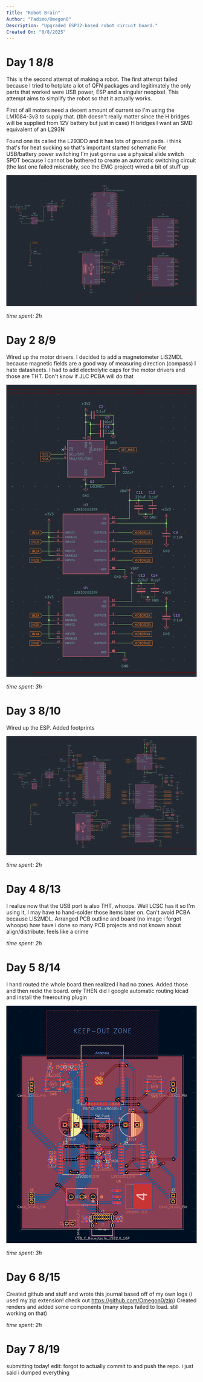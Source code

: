 ```yaml
---
Title: "Robot Brain"
Author: "Padimo/Omegon0"
Description: "Upgraded ESP32-based robot circuit board."
Created On: "8/8/2025"
---
```


# Day 1 8/8

This is the second attempt of making a robot. The first attempt failed because I tried to hotplate a lot of QFN packages and legitimately the only parts that worked were USB power, ESP and a singular neopixel. 
This attempt aims to simplify the robot so that it actually works. 

First of all motors need a decent amount of current so I'm using the LM1084-3v3 to supply that. (tbh doesn't really matter since the H bridges will be supplied from 12V battery but just in case)
H bridges I want an SMD equivalent of an L293N

Found one its called the L293DD and it has lots of ground pads. i think that's for heat sucking so that's important
started schematic 
For USB/battery power switching I'm just gonna use a physical slide switch SPDT because I cannot be bothered to create an automatic switching circuit (the last one failed miserably, see the EMG project)
wired a bit of stuff up

![sch0](https://github.com/Omegon0/robotbrain/blob/main/log/sch0.jpg?raw=true)

*time spent: 2h*

# Day 2 8/9

Wired up the motor drivers. 
I decided to add a magnetometer LIS2MDL because magnetic fields are a good way of measuring direction (compass)
I hate datasheets. I had to add electrolytic caps for the motor drivers and those are THT. Don't know if JLC PCBA will do that

![sch1](https://github.com/Omegon0/robotbrain/blob/main/log/sch1.jpg?raw=true)

*time spent: 3h*

# Day 3 8/10

Wired up the ESP. Added footprints

![sch2](https://github.com/Omegon0/robotbrain/blob/main/log/sch2.jpg?raw=true)

*time spent: 2h*

# Day 4 8/13

I realize now that the USB port is also THT, whoops. Well LCSC has it so I'm using it, I may have to hand-solder those items later on. Can't avoid PCBA because LIS2MDL. 
Arranged PCB outline and board (no image i forgot whoops)
how have i done so many PCB projects and not known about align/distribute. feels like a crime

*time spent: 2h*

# Day 5 8/14

I hand routed the whole board then realized I had no zones. Added those and then redid the board. only THEN did I google automatic routing kicad and install the freerouting plugin

![pcb](https://github.com/Omegon0/robotbrain/blob/main/pcb.jpg?raw=true)

*time spent: 3h*

# Day 6 8/15

Created github and stuff and wrote this journal based off of my own logs (i used my zip extension! check out https://github.com/Omegon0/zip)
Created renders and added some components (many steps failed to load. still working on that)

*time spent: 2h*

# Day 7 8/19

submitting today! 
edit: forgot to actually commit to and push the repo. i just said i dumped everything
